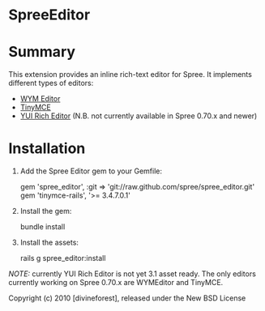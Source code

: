 SpreeEditor
===========

# Summary #

This extension provides an inline rich-text editor for Spree. It implements different types of editors:

- [WYM Editor](http://www.wymeditor.org/)
- [TinyMCE](http://www.tinymce.com/)
- [YUI Rich Editor](http://developer.yahoo.com/yui/editor/) (N.B. not currently available in Spree 0.70.x and newer)

# Installation #

1. Add the Spree Editor gem to your Gemfile:

    gem 'spree_editor', :git => 'git://raw.github.com/spree/spree_editor.git'
    gem 'tinymce-rails', '>= 3.4.7.0.1'

2. Install the gem:

    bundle install

3. Install the assets:

    rails g spree_editor:install

*NOTE:* currently YUI Rich Editor is not yet 3.1 asset ready.
The only editors currently working on Spree 0.70.x are WYMEditor and TinyMCE.

Copyright (c) 2010 [divineforest], released under the New BSD License
